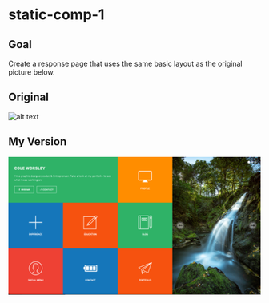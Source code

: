 # static-comp-1

## Goal
Create a response page that uses the same basic layout as the original picture below.

## Original
![alt text](http://frontend.turing.io/assets/images/static-comp-challenge-1.jpg)

## My Version
![alt text](images/MyComp.png)
